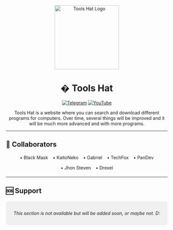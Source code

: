 <div align="center">
  <img src="https://i.imgur.com/5H0M8Up.png" alt="Tools Hat Logo" width="200">
  
  # � Tools Hat
  
  [![Telegram](https://img.shields.io/badge/Join-Telegram-blue?style=for-the-badge&logo=telegram)](https://t.me/Black_Maskx)
  [![YouTube](https://img.shields.io/badge/Subscribe-YouTube-red?style=for-the-badge&logo=youtube)](https://youtube.com/@kaitonekox?si=YLvpihweC6yLESyq)
  
  <p>Tools Hat is a website where you can search and download different programs for computers. Over time, several things will be improved and it will be much more advanced and with more programs.</p>
</div>

---

## 👥 Collaborators

<div align="center" style="display: flex; flex-wrap: wrap; justify-content: center; gap: 15px; margin: 20px 0;">
  <div>• Black Mask</div>
  <div>• KaitoNeko</div>
  <div>• Gabriel</div>
  <div>• TechFox</div>
  <div>• PanDev</div>
  <div>• Jhon Steven</div>
  <div>• Drexel</div>
</div>

---

## 🆘 Support

<div align="center" style="background-color: #f0f0f0; padding: 15px; border-radius: 8px; margin: 20px 0;">
  <p style="font-style: italic;">This section is not available but will be added soon, or maybe not. D:</p>
</div>
